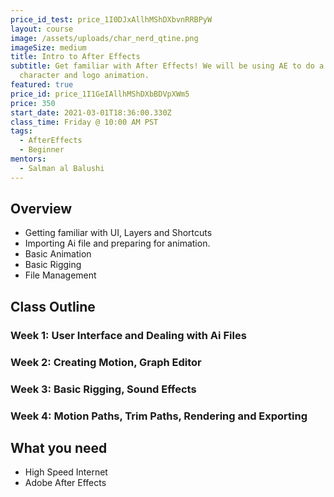 ```yaml
---
price_id_test: price_1I0DJxAllhMShDXbvnRRBPyW
layout: course
image: /assets/uploads/char_nerd_qtine.png
imageSize: medium
title: Intro to After Effects
subtitle: Get familiar with After Effects! We will be using AE to do a simple
  character and logo animation.
featured: true
price_id: price_1I1GeIAllhMShDXbBDVpXWm5
price: 350
start_date: 2021-03-01T18:36:00.330Z
class_time: Friday @ 10:00 AM PST
tags:
  - AfterEffects
  - Beginner
mentors:
  - Salman al Balushi
---
```

## Overview

* Getting familiar with UI, Layers and Shortcuts
* Importing Ai file and preparing for animation.
* Basic Animation
* Basic Rigging
* File Management

## Class Outline

### Week 1: User Interface and Dealing with Ai Files

### Week 2: Creating Motion, Graph Editor

### Week 3: Basic Rigging, Sound Effects

### Week 4: Motion Paths, Trim Paths, Rendering and Exporting

## What you need

* High Speed Internet
* [](https://www.blender.org/)Adobe After Effects